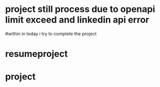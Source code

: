 
# project still process due to openapi limit exceed and linkedin api error
#within  in today i try to complete the project 

# resumeproject
# project

